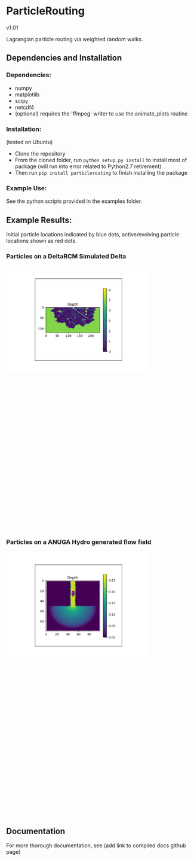 # ParticleRouting

v1.01

Lagrangian particle routing via weighted random walks.

## Dependencies and Installation
### Dependencies:
- numpy
- matplotlib
- scipy
- netcdf4
- (optional) requires the 'ffmpeg' writer to use the animate_plots routine

### Installation:
(tested on Ubuntu)
- Clone the repository
- From the cloned folder, run `python setup.py install` to install most of package (will run into error related to Python2.7 retirement)
- Then run `pip install particlerouting` to finish installing the package

### Example Use:
See the python scripts provided in the examples folder.

## Example Results:
Initial particle locations indicated by blue dots, active/evolving particle locations shown as red dots.

### Particles on a DeltaRCM Simulated Delta
<div class="nav3" style="height:705px;">
    <img src="docs/examples/images/steady_deltarcm.gif" alt="Example" width="75%"></a>
</div>

### Particles on a ANUGA Hydro generated flow field
<div class="nav3" style="height:705px;">
    <img src="docs/examples/images/steady_anuga.gif" alt="Example" width="75%"></a>
</div>

## Documentation
For more thorough documentation, see (add link to compiled docs github page)
